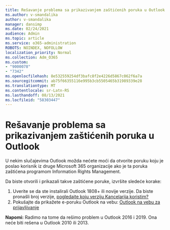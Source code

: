 ```yaml
---
title: Rešavanje problema sa prikazivanjem zaštićenih poruka u Outlook
ms.author: v-smandalika
author: v-smandalika
manager: dansimp
ms.date: 02/24/2021
audience: Admin
ms.topic: article
ms.service: o365-administration
ROBOTS: NOINDEX, NOFOLLOW
localization_priority: Normal
ms.collection: Adm_O365
ms.custom:
- "9000078"
- "7342"
ms.openlocfilehash: 8e532559254df3bafc8f2e4226d5867c062f6a7a
ms.sourcegitcommit: ab75f66355116e995b3cb5505465b31989339e28
ms.translationtype: MT
ms.contentlocale: sr-Latn-RS
ms.lasthandoff: 08/13/2021
ms.locfileid: "58303447"
---
```

# <a name="fix-problem-viewing-protected-message-in-outlook"></a>Rešavanje problema sa prikazivanjem zaštićenih poruka u Outlook

U nekim slučajevima Outlook možda nećete moći da otvorite poruku koju je poslao korisnik iz druge Microsoft 365 organizacije ako je ta poruka zaštićena programom Information Rights Management.

Da biste otvorili i prikazali takve zaštićene poruke, izvršite sledeće korake:

1. Uverite se da ste instalirali Outlook 1808+ ili novije verzije. Da biste pronašli broj verzije, [pogledajte koju verziju Kancelarija koristim?](https://support.microsoft.com/office/about-office-what-version-of-office-am-i-using-932788b8-a3ce-44bf-bb09-e334518b8b19)
2. Pokušajte da prikažete e-poruku Outlook na vebu: [Outlook na vebu za prijavljivanje](https://outlook.office365.com/mail/inbox)

**Napomi:** Radimo na tome da rešimo problem u Outlook 2016 i 2019. Ona neće biti rešena u Outlook 2010 ili 2013.
